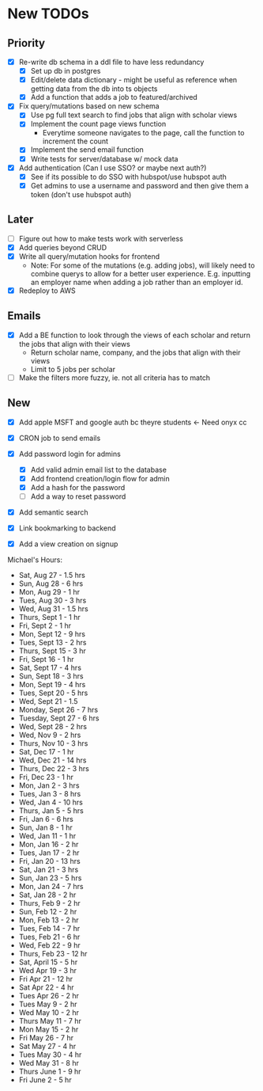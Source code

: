 # New TODOs
## Priority
- [X] Re-write db schema in a ddl file to have less redundancy
    - [X] Set up db in postgres
    - [X] Edit/delete data dictionary - might be useful as reference when getting data from the db into ts objects
    - [X] Add a function that adds a job to featured/archived
- [X] Fix query/mutations based on new schema
    - [X] Use pg full text search to find jobs that align with scholar views
    - [X] Implement the count page views function
        - Everytime someone navigates to the page, call the function to increment the count
    - [X] Implement the send email function
    - [X] Write tests for server/database w/ mock data
- [X] Add authentication (Can I use SSO? or maybe next auth?)
    - [X] See if its possible to do SSO with hubspot/use hubspot auth 
    - [X] Get admins to use a username and password and then give them a token (don't use hubspot auth)
## Later
- [ ] Figure out how to make tests work with serverless
- [X] Add queries beyond CRUD
- [X] Write all query/mutation hooks for frontend
    - Note: For some of the mutations (e.g. adding jobs), will likely need to combine
        querys to allow for a better user experience. E.g. inputting an employer name
        when adding a job rather than an employer id.
- [X] Redeploy to AWS

## Emails
- [X] Add a BE function to look through the views of each scholar and return the jobs that align with their views
    - Return scholar name, company, and the jobs that align with their views
    - Limit to 5 jobs per scholar
- [ ] Make the filters more fuzzy, ie. not all criteria has to match

## New

- [X] Add apple MSFT and google auth bc theyre students <- Need onyx cc
- [X] CRON job to send emails
- [X] Add password login for admins
    - [X] Add valid admin email list to the database
    - [X] Add frontend creation/login flow for admin
    - [X] Add a hash for the password
    - [ ] Add a way to reset password
- [X] Add semantic search
- [X] Link bookmarking to backend
- [X] Add a view creation on signup
 

Michael's Hours:
- Sat, Aug 27 - 1.5 hrs
- Sun, Aug 28 - 6 hrs
- Mon, Aug 29 - 1 hr
- Tues, Aug 30 - 3 hrs
- Wed, Aug 31 - 1.5 hrs 
- Thurs, Sept 1 - 1 hr
- Fri, Sept 2 - 1 hr
- Mon, Sept 12 - 9 hrs
- Tues, Sept 13 - 2 hrs
- Thurs, Sept 15 - 3 hr
- Fri, Sept 16 - 1 hr
- Sat, Sept 17 - 4 hrs
- Sun, Sept 18 - 3 hrs
- Mon, Sept 19 - 4 hrs
- Tues, Sept 20 - 5 hrs
- Wed, Sept 21 - 1.5
- Monday, Sept 26 - 7 hrs
- Tuesday, Sept 27 - 6 hrs
- Wed, Sept 28 - 2 hrs
- Wed, Nov 9 - 2 hrs
- Thurs, Nov 10 - 3 hrs
- Sat, Dec 17 - 1 hr
- Wed, Dec 21 - 14 hrs
- Thurs, Dec 22 - 3 hrs
- Fri, Dec 23 - 1 hr
- Mon, Jan 2 - 3 hrs
- Tues, Jan 3 - 8 hrs
- Wed, Jan 4 - 10 hrs
- Thurs, Jan 5 - 5 hrs
- Fri, Jan 6 - 6 hrs
- Sun, Jan 8 - 1 hr
- Wed, Jan 11 - 1 hr
- Mon, Jan 16 - 2 hr
- Tues, Jan 17 - 2 hr
- Fri, Jan 20 - 13 hrs
- Sat, Jan 21 - 3 hrs
- Sun, Jan 23 - 5 hrs
- Mon, Jan 24 - 7 hrs
- Sat, Jan 28 - 2 hr
- Thurs, Feb 9 - 2 hr
- Sun, Feb 12 - 2 hr
- Mon, Feb 13 - 2 hr
- Tues, Feb 14 - 7 hr
- Tues, Feb 21 - 6 hr
- Wed, Feb 22 - 9 hr
- Thurs, Feb 23 - 12 hr
- Sat, April 15 - 5 hr
- Wed Apr 19 - 3 hr
- Fri Apr 21 - 12 hr
- Sat Apr 22 - 4 hr
- Tues Apr 26 - 2 hr
- Tues May 9 - 2 hr
- Wed May 10 - 2 hr
- Thurs May 11 - 7 hr
- Mon May 15 - 2 hr
- Fri May 26 - 7 hr
- Sat May 27 - 4 hr
- Tues May 30 - 4 hr
- Wed May 31 - 8 hr
- Thurs June 1 - 9 hr
- Fri June 2 - 5 hr